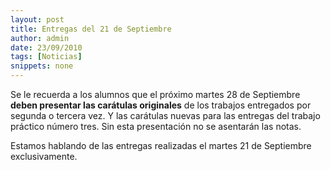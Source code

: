 ```yaml
---
layout: post
title: Entregas del 21 de Septiembre
author: admin
date: 23/09/2010
tags: [Noticias]
snippets: none
---
```


Se le recuerda a los alumnos que el próximo martes 28 de Septiembre **deben presentar las carátulas originales** de los trabajos entregados por segunda o tercera vez. Y las carátulas  nuevas para las entregas del trabajo práctico número tres. Sin esta presentación no se asentarán las notas.

Estamos  hablando de las entregas realizadas el martes 21 de Septiembre  exclusivamente.